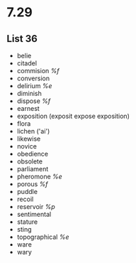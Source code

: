 # 7.29
## List 36
* belie
* citadel
* commision *%f*
* conversion
* delirium *%e*
* diminish
* dispose *%f*
* earnest
* exposition (exposit expose exposition)
* flora
* lichen ('ai')
* likewise
* novice
* obedience
* obsolete
* parliament
* pheromone *%e*
* porous *%f*
* puddle
* recoil
* reservoir *%p*
* sentimental
* stature
* sting
* topographical *%e*
* ware
* wary
